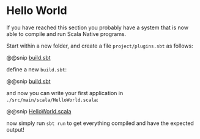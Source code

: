 # Hello World

If you have reached this section you probably have a system that is now able to compile and run Scala Native programs.

Start within a new folder,
and create a file ```project/plugins.sbt``` as follows:

@@snip [build.sbt](../../../../project/plugins.sbt)

define a new ```build.sbt```:

@@snip [build.sbt](../../../../build.sbt)

and now you can write your first application in ```./src/main/scala/HelloWorld.scala```:

@@snip [HelloWorld.scala](../../scala/HelloWorld.scala)

now simply run ```sbt run``` to get everything compiled and have the expected output!
